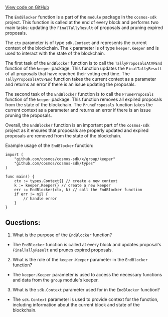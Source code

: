 [View code on GitHub](https://github.com/cosmos/cosmos-sdk.git/x/group/module/abci.go)

The `EndBlocker` function is a part of the `module` package in the `cosmos-sdk` project. This function is called at the end of every block and performs two main tasks: updating the `FinalTallyResult` of proposals and pruning expired proposals. 

The `ctx` parameter is of type `sdk.Context` and represents the current context of the blockchain. The `k` parameter is of type `keeper.Keeper` and is used to interact with the state of the blockchain. 

The first task of the `EndBlocker` function is to call the `TallyProposalsAtVPEnd` function of the `keeper` package. This function updates the `FinalTallyResult` of all proposals that have reached their voting end time. The `TallyProposalsAtVPEnd` function takes the current context as a parameter and returns an error if there is an issue updating the proposals. 

The second task of the `EndBlocker` function is to call the `PruneProposals` function of the `keeper` package. This function removes all expired proposals from the state of the blockchain. The `PruneProposals` function takes the current context as a parameter and returns an error if there is an issue pruning the proposals. 

Overall, the `EndBlocker` function is an important part of the `cosmos-sdk` project as it ensures that proposals are properly updated and expired proposals are removed from the state of the blockchain. 

Example usage of the `EndBlocker` function:

```
import (
    "github.com/cosmos/cosmos-sdk/x/group/keeper"
    "github.com/cosmos/cosmos-sdk/types"
)

func main() {
    ctx := types.Context{} // create a new context
    k := keeper.Keeper{} // create a new keeper
    err := EndBlocker(ctx, k) // call the EndBlocker function
    if err != nil {
        // handle error
    }
}
```
## Questions: 
 1. What is the purpose of the `EndBlocker` function?
- The `EndBlocker` function is called at every block and updates proposal's `FinalTallyResult` and prunes expired proposals.

2. What is the role of the `keeper.Keeper` parameter in the `EndBlocker` function?
- The `keeper.Keeper` parameter is used to access the necessary functions and data from the `group` module's keeper.

3. What is the `sdk.Context` parameter used for in the `EndBlocker` function?
- The `sdk.Context` parameter is used to provide context for the function, including information about the current block and state of the blockchain.